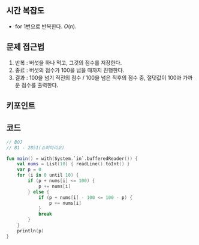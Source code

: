 ## 시간 복잡도
- for 1번으로 반복한다. $O(n)$.

## 문제 접근법
1. 반복 : 버섯을 하나 먹고, 그것의 점수를 저장한다.
2. 종료 : 버섯의 점수가 100을 넘을 때까지 진행한다.
3. 결과 : 100을 넘기 직전의 점수 / 100을 넘은 직후의 점수 중, 절댓값이 100과 가까운 점수를 출력한다.

## 키포인트

## 코드
```kotlin
// BOJ
// B1 - 2851(슈퍼마리오)

fun main() = with(System.`in`.bufferedReader()) {
    val nums = List(10) { readLine().toInt() }
    var p = 0
    for (i in 0 until 10) {
        if (p + nums[i] <= 100) {
            p += nums[i]
        } else {
            if (p + nums[i] - 100 <= 100 - p) {
                p += nums[i]
            }
            break
        }
    }
    println(p)
}
```